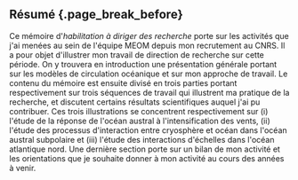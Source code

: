 ## Résumé {.page_break_before}


Ce mémoire d'*habilitation à diriger des recherche* porte sur les activités que j'ai menées au sein de l'équipe MEOM depuis mon recrutement au CNRS. Il a pour objet d'illustrer mon travail de direction de recherche sur cette période. On y trouvera en introduction une présentation générale portant sur les modèles de circulation océanique et sur mon approche de travail. Le contenu du mémoire est ensuite divisé en trois parties portant respectivement sur trois séquences de travail qui illustrent ma pratique de la recherche, et discutent certains résultats scientifiques auquel j'ai pu contribuer. Ces trois illustrations se concentrent respectivement sur (i) l'étude de la réponse de l'océan austral à l'intensification des vents, (ii) l'étude des processus d'interaction entre cryosphère et océan dans l'océan austral subpolaire et (iii) l'étude des interactions d'échelles dans l'océan atlantique nord. Une dernière section porte sur un bilan de mon activité et les orientations que je souhaite donner à mon activité au cours des années à venir. 
